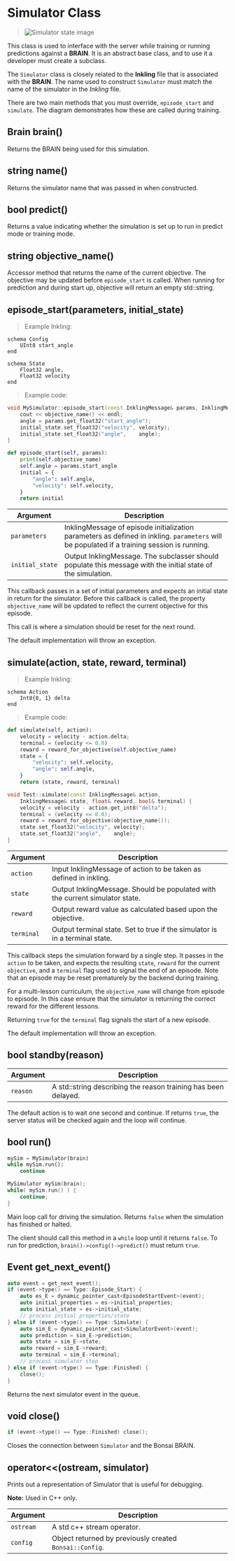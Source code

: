 # Simulator Class

>![Simulator state image](../images/simulator_state.svg)

This class is used to interface with the server while training or running predictions against
a **BRAIN**. It is an abstract base class, and to use it a developer must create a subclass.

The `Simulator` class is closely related to the **Inkling** file that is associated with
the **BRAIN**. The name used to construct `Simulator` must match the name of the simulator
in the *Inkling* file.

There are two main methods that you must override, `episode_start` and `simulate`. The diagram
demonstrates how these are called during training.

## Brain brain()
Returns the BRAIN being used for this simulation.

## string name()
Returns the simulator name that was passed in when constructed.

## bool predict()
Returns a value indicating whether the simulation is set up to run in predict mode or training mode.

## string objective_name()
Accessor method that returns the name of the current objective.
The objective may be updated before `episode_start` is called. When running
for prediction and during start up, objective will return an empty std::string.

## episode_start(parameters, initial_state)

> Example Inkling:

```inkling
schema Config
    UInt8 start_angle
end

schema State
    Float32 angle,
    Float32 velocity
end
```

> Example code:

```cpp
void MySimulator::episode_start(const InklingMessage& params, InklingMessage& initial_state) {
    cout << objective_name() << endl;
    angle = params.get_float32("start_angle");
    initial_state.set_float32("velocity", velocity);
    initial_state.set_float32("angle",    angle);
}
```

```python
def episode_start(self, params):
    print(self.objective_name)
    self.angle = params.start_angle
    initial = {
        "angle": self.angle,
        "velocity": self.velocity,
    }
    return initial
```

| Argument        | Description |
| ---             | ---         |
| `parameters`    | InklingMessage of episode initialization parameters as defined in inkling. `parameters` will be populated if a training session is running. |
| `initial_state` | Output InklingMessage. The subclasser should populate this message with the initial state of the simulation. |

This callback passes in a set of initial parameters and expects an initial state in return
for the simulator. Before this callback is called, the property `objective_name` will be
updated to reflect the current objective for this episode.

This call is where a simulation should be reset for the next round.

The default implementation will throw an exception.

## simulate(action, state, reward, terminal)

> Example Inkling:

```inkling
schema Action
    Int8{0, 1} delta
end
```

> Example code:

```python
def simulate(self, action):
    velocity = velocity - action.delta;
    terminal = (velocity <= 0.0)
    reward = reward_for_objective(self.objective_name)
    state = {
        "velocity": self.velocity,
        "angle": self.angle,
    }
    return (state, reward, terminal)
```

```cpp
void Test::simulate(const InklingMessage& action,
    InklingMessage& state, float& reward, bool& terminal) {
    velocity = velocity - action.get_int8("delta");
    terminal = (velocity <= 0.0);
    reward = reward_for_objective(objective_name());
    state.set_float32("velocity", velocity);
    state.set_float32("angle",    angle);
}
```

| Argument   | Description |
| ---        | ---         |
| `action`   | Input InklingMessage of action to be taken as defined in inkling. |
| `state`    | Output InklingMessage. Should be populated with the current simulator state. |
| `reward`   | Output reward value as calculated based upon the objective. |
| `terminal` | Output terminal state. Set to true if the simulator is in a terminal state. |

This callback steps the simulation forward by a single step. It passes in
the `action` to be taken, and expects the resulting `state`, `reward` for the current
`objective`, and a `terminal` flag used to signal the end of an episode. Note that an
episode may be reset prematurely by the backend during training.

For a multi-lesson curriculum, the `objective_name` will change from episode to episode.
In this case ensure that the simulator is returning the correct reward for the
different lessons.

Returning `true` for the `terminal` flag signals the start of a new episode.

The default implementation will throw an exception.

## bool standby(reason)

| Argument | Description |
| ---      | ---         |
| `reason` | A std::string describing the reason training has been delayed. |

The default action is to wait one second and continue. If returns `true`,
the server status will be checked again and the loop will continue.

## bool run()

```python
mySim = MySimulator(brain)
while mySim.run():
    continue
```

```cpp
MySimulator mySim(brain);
while( mySim.run() ) {
    continue;
}
```

Main loop call for driving the simulation. Returns `false` when the
simulation has finished or halted.

The client should call this method in a `while` loop until it returns `false`.
To run for prediction, `brain()->config()->predict()` must return `true`.

## Event get_next_event()

```cpp
auto event = get_next_event();
if (event->type() == Type::Episode_Start) {
    auto es_E = dynamic_pointer_cast<EpisodeStartEvent>(event);
    auto initial_properties = es->initial_properties;
    auto initial_state = es->initial_state;
    // process initial properties/state
} else if (event->type() == Type::Simulate) {
    auto sim_E = dynamic_pointer_cast<SimulatorEvent>(event);
    auto prediction = sim_E->prediction;
    auto state = sim_E->state;
    auto reward = sim_E->reward;
    auto terminal = sim_E->terminal;
    // process simulator step 
} else if (event->type() == Type::Finished) {
    close();
}
```

Returns the next simulator event in the queue.

## void close()

```cpp
if (event->type() == Type::Finished) close();
```

Closes the connection between `Simulator` and the Bonsai BRAIN.

## operator<<(ostream, simulator)

Prints out a representation of Simulator that is useful for debugging.

**Note:** Used in C++ only.

| Argument  | Description |
| ---       | ---         |
| `ostream` | A std c++ stream operator. |
| `config`  | Object returned by previously created `Bonsai::Config`. |

